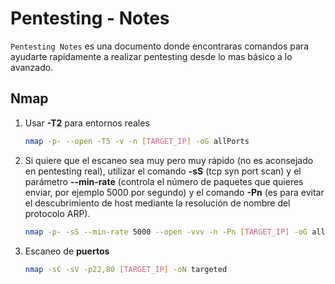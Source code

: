 # Pentesting - Notes

`Pentesting Notes` es una documento donde encontraras comandos para ayudarte rapidamente a realizar pentesting desde lo mas básico a lo avanzado.

## Nmap

1. Usar **-T2** para entornos reales

   ```bash
   nmap -p- --open -T5 -v -n [TARGET_IP] -oG allPorts

2. Si quiere que el escaneo sea muy pero muy rápido (no es aconsejado en pentesting real), utilizar el comando **-sS** (tcp syn port scan) y el parámetro **--min-rate** (controla el número de paquetes que quieres enviar, por ejemplo 5000 por segundo) y el comando **-Pn** (es para evitar el descubrimiento de host mediante la resolución de nombre del protocolo ARP). 

   ```bash
   nmap -p- -sS --min-rate 5000 --open -vvv -n -Pn [TARGET_IP] -oG allPorts 

3. Escaneo de **puertos**

   ```bash
   nmap -sC -sV -p22,80 [TARGET_IP] -oN targeted 
